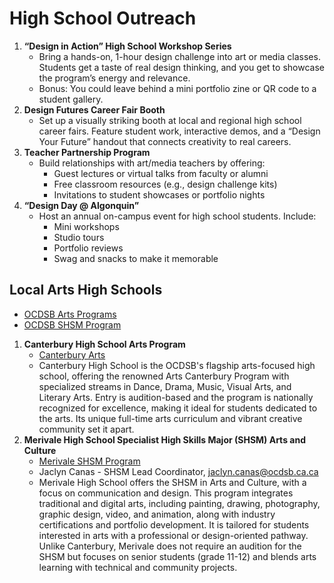 # High School Outreach

1. **“Design in Action” High School Workshop Series**
    -   Bring a hands-on, 1-hour design challenge into art or media classes. Students get a taste of real design thinking, and you get to showcase the program’s energy and relevance.
    -   Bonus: You could leave behind a mini portfolio zine or QR code to a student gallery.
2.  **Design Futures Career Fair Booth**
    -   Set up a visually striking booth at local and regional high school career fairs. Feature student work, interactive demos, and a “Design Your Future” handout that connects creativity to real careers.
3.  **Teacher Partnership Program**
    -   Build relationships with art/media teachers by offering:
        -   Guest lectures or virtual talks from faculty or alumni
        -   Free classroom resources (e.g., design challenge kits)
        -   Invitations to student showcases or portfolio nights 
4.  **“Design Day @ Algonquin”**
    -   Host an annual on-campus event for high school students. Include:
        -   Mini workshops
        -   Studio tours
        -   Portfolio reviews
        -   Swag and snacks to make it memorable
    
## Local Arts High Schools

-   [OCDSB Arts Programs](https://www.ocdsb.ca/programs-learning/secondary/programs/arts)
-   [OCDSB SHSM Program](https://www.ocdsb.ca/programs-learning/secondary/specialist-high-skills-major/arts-and-culture)

1.  **Canterbury High School Arts Program**
    -   [Canterbury Arts](https://canterburyhs.ocdsb.ca/academics-landing/arts-canterbury)
    -   Canterbury High School is the OCDSB's flagship arts-focused high school, offering the renowned Arts Canterbury Program with specialized streams in Dance, Drama, Music, Visual Arts, and Literary Arts. Entry is audition-based and the program is nationally recognized for excellence, making it ideal for students dedicated to the arts. Its unique full-time arts curriculum and vibrant creative community set it apart.
2.  **Merivale High School Specialist High Skills Major (SHSM) Arts and Culture**
    -   [Merivale SHSM Program](https://sites.google.com/ocdsb.ca/merivale-finearts/specialist-high-skills-major)
    -   Jaclyn Canas - SHSM Lead Coordinator, [jaclyn.canas@ocdsb.ca.ca](mailto:jaclyn.canas@ocdsb.ca.ca)
    -   Merivale High School offers the SHSM in Arts and Culture, with a focus on communication and design. This program integrates traditional and digital arts, including painting, drawing, photography, graphic design, video, and animation, along with industry certifications and portfolio development. It is tailored for students interested in arts with a professional or design-oriented pathway. Unlike Canterbury, Merivale does not require an audition for the SHSM but focuses on senior students (grade 11-12) and blends arts learning with technical and community projects.